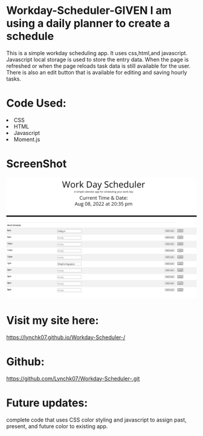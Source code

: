 # Workday-Scheduler-GIVEN I am using a daily planner to create a schedule
This is a simple workday scheduling app. It uses css,html,and javascript. Javascript local storage is used to store the entry data. When the page is refreshed or when the page reloads task data is still available for the user. There is also an edit button that is available for editing and saving hourly tasks. 

# Code Used: 
<li>CSS</li>
<li>HTML</li>
<li>Javascript</li>
<li>Moment.js</li>

# ScreenShot
<img src=./assets/workdaysch.png>

# Visit my site here: 
https://lynchk07.github.io/Workday-Scheduler-/

# Github: 
https://github.com/Lynchk07/Workday-Scheduler-.git

# Future updates: 
complete code that uses CSS color styling and javascript to assign past, present, and future color to existing app. 
